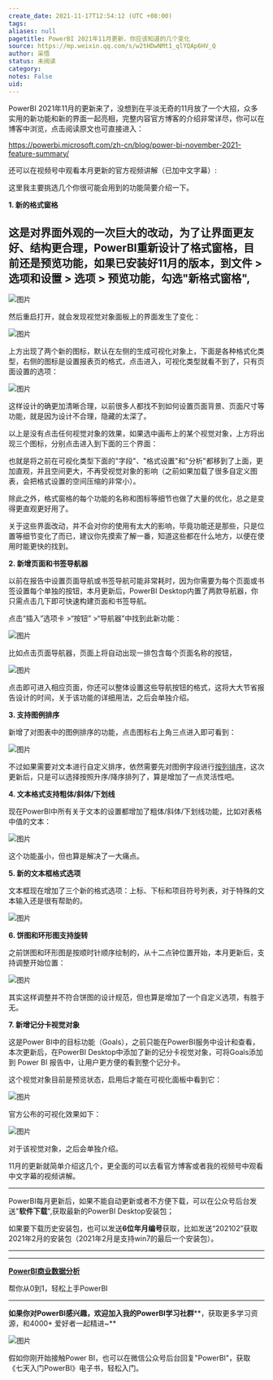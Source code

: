 ```yaml
---
create_date: 2021-11-17T12:54:12 (UTC +08:00)
tags: 
aliases: null
pagetitle: PowerBI 2021年11月更新，你应该知道的几个变化
source: https://mp.weixin.qq.com/s/w2tHDwNMt1_qlYQAp6HV_Q
author: 采悟
status: 未阅读
category: 
notes: False
uid: 
---
```


PowerBI 2021年11月的更新来了，没想到在平淡无奇的11月放了一个大招，众多实用的新功能和新的界面一起亮相，完整内容官方博客的介绍非常详尽，你可以在博客中浏览，点击阅读原文也可直接进入：

https://powerbi.microsoft.com/zh-cn/blog/power-bi-november-2021-feature-summary/

还可以在视频号中观看本月更新的官方视频讲解（已加中文字幕）:

这里我主要挑选几个你很可能会用到的功能简要介绍一下。

**1\. 新的格式窗格**

## 这是对界面外观的一次巨大的改动，为了让界面更友好、结构更合理，PowerBI重新设计了格式窗格，目前还是预览功能，如果已安装好11月的版本，到文件 > 选项和设置 > 选项 > 预览功能，勾选"新格式窗格",

![图片](https://mmbiz.qpic.cn/mmbiz_png/aHEbZtANQJMahe9oVia8Xtibuxgqup1ic36vSvAiabAgqiaTsQb3st5ibj88g1GEGX3TPBBe9TUtkCAOS64J57cUiaXeQ/640?wx_fmt=png&wxfrom=5&wx_lazy=1&wx_co=1)

然后重启打开，就会发现视觉对象面板上的界面发生了变化：

![图片](https://mmbiz.qpic.cn/mmbiz_png/aHEbZtANQJMahe9oVia8Xtibuxgqup1ic36Uqv66puriaHVgGghYEiauE8gdKbPCPSbTsBn4BGqSyb1QId8qGBks2LQ/640?wx_fmt=png&wxfrom=5&wx_lazy=1&wx_co=1)

上方出现了两个新的图标，默认在左侧的生成可视化对象上，下面是各种格式化类型，右侧的图标是设置报表页的格式，点击进入，可视化类型就看不到了，只有页面设置的选项：  

![图片](https://mmbiz.qpic.cn/mmbiz_png/aHEbZtANQJMahe9oVia8Xtibuxgqup1ic36spiaTF32MDCwgdc3KJt6fYiblqz6IiaOm6051CTk5w5QfBPWyY2bmfl1g/640?wx_fmt=png&wxfrom=5&wx_lazy=1&wx_co=1)

这样设计的确更加清晰合理，以前很多人都找不到如何设置页面背景、页面尺寸等功能，就是因为设计不合理，隐藏的太深了。

以上是没有点击任何视觉对象的效果，如果选中画布上的某个视觉对象，上方将出现三个图标，分别点击进入到下面的三个界面：

也就是将之前在可视化类型下面的"字段"、"格式设置"和"分析"都移到了上面，更加直观，并且空间更大，不再受视觉对象的影响（之前如果加载了很多自定义图表，会把格式设置的空间压缩的非常小）。

除此之外，格式窗格的每个功能的名称和图标等细节也做了大量的优化，总之是变得更直观更好用了。

关于这些界面改动，并不会对你的使用有太大的影响，毕竟功能还是那些，只是位置等细节变化了而已，建议你先摸索了解一番，知道这些都在什么地方，以便在使用时能更快的找到。

**2\. 新增页面和书签导航器**

以前在报告中设置页面导航或书签导航可能非常耗时，因为你需要为每个页面或书签设置每个单独的按钮，本月更新后，PowerBI Desktop内置了两款导航器，你只需点击几下即可快速构建页面和书签导航。

点击“插入”选项卡 >“按钮” >“导航器”中找到此新功能：

![图片](https://mmbiz.qpic.cn/mmbiz_png/aHEbZtANQJMahe9oVia8Xtibuxgqup1ic36F5w9lrG7MUHeNicNXbsC3laBSSbIw17WvJIfIhZLqia4TGvOyXRpEaRQ/640?wx_fmt=png&wxfrom=5&wx_lazy=1&wx_co=1)

比如点击页面导航器，页面上将自动出现一排包含每个页面名称的按钮，

![图片](https://mmbiz.qpic.cn/mmbiz_png/aHEbZtANQJMahe9oVia8Xtibuxgqup1ic36vgWasx2vnh6WFIrzUtsNoLvL88v7ia1nZSbOwWPHWibJdoricpPsibu8JA/640?wx_fmt=png&wxfrom=5&wx_lazy=1&wx_co=1)

点击即可进入相应页面，你还可以整体设置这些导航按钮的格式，这将大大节省报告设计的时间，关于该功能的详细用法，之后会单独介绍。

**3\. 支持图例排序**

新增了对图表中的图例排序的功能，点击图标右上角三点进入即可看到：  

![图片](https://mmbiz.qpic.cn/mmbiz_png/aHEbZtANQJMahe9oVia8Xtibuxgqup1ic36UdeYrCHhxAPJWibVQAkIEuvKAAuica1vJnB2VbiaCc56qnn1ATAo1ZC7A/640?wx_fmt=png&wxfrom=5&wx_lazy=1&wx_co=1)

不过如果需要对文本进行自定义排序，依然需要先对图例字段进行[按列排序](http://mp.weixin.qq.com/s?__biz=MzA4MzQwMjY4MA==&mid=2484068059&idx=1&sn=28dff6992fe6d167f4a2fbd6a0c40460&chksm=8e0c740cb97bfd1a55d7789987c7c1ed2ac94a07529cc0428b1cdf48216671f468fa7820c420&scene=21#wechat_redirect)，这次更新后，只是可以选择按照升序/降序排列了，算是增加了一点灵活性吧。  

**4\. 文本格式支持粗体/斜体/下划线**

现在PowerBI中所有关于文本的设置都增加了粗体/斜体/下划线功能，比如对表格中值的文本：  

![图片](https://mmbiz.qpic.cn/mmbiz_png/aHEbZtANQJMahe9oVia8Xtibuxgqup1ic36KBdfAZtKuSSR7iazR2yBiar0vsNqWG8cCEmQsnXfT6gA22Tmm2hFXToQ/640?wx_fmt=png&wxfrom=5&wx_lazy=1&wx_co=1)

这个功能虽小，但也算是解决了一大痛点。

**5\. 新的文本框格式选项**

文本框现在增加了三个新的格式选项：上标、下标和项目符号列表，对于特殊的文本输入还是很有帮助的。

![图片](https://mmbiz.qpic.cn/mmbiz_png/aHEbZtANQJMahe9oVia8Xtibuxgqup1ic36aJicuVk33DH7Jj3zexrx4mBJibAwfZF6K39yDpKx9fKlXR7kkXaewA5Q/640?wx_fmt=png&wxfrom=5&wx_lazy=1&wx_co=1)

**6\. 饼图和环形图支持旋转**

之前饼图和环形图是按顺时针顺序绘制的，从十二点钟位置开始，本月更新后，支持调整开始位置：

![图片](https://mmbiz.qpic.cn/mmbiz_png/aHEbZtANQJMahe9oVia8Xtibuxgqup1ic36V5gGfc43PGwiaVWktqmSjZXlbesepUBgM4LyoCG5tengqgkHwJJSdaw/640?wx_fmt=png&wxfrom=5&wx_lazy=1&wx_co=1)

其实这样调整并不符合饼图的设计规范，但也算是增加了一个自定义选项，有胜于无。  

**7\. 新增记分卡视觉对象**

这是Power BI中的目标功能（Goals），之前只能在PowerBI服务中设计和查看，本次更新后，在PowerBI Desktop中添加了新的记分卡视觉对象，可将Goals添加到 Power BI 报告中，让用户更方便的看到整个记分卡。

这个视觉对象目前是预览状态，启用后才能在可视化面板中看到它：  

![图片](https://mmbiz.qpic.cn/mmbiz_png/aHEbZtANQJMahe9oVia8Xtibuxgqup1ic36iaZjOukNDU3z8fSFF14bIlpLyeRPQDbZFyYDwwpx5mdtNI4tMgNicOuA/640?wx_fmt=png&wxfrom=5&wx_lazy=1&wx_co=1)

官方公布的可视化效果如下：

![图片](https://mmbiz.qpic.cn/mmbiz_png/aHEbZtANQJMahe9oVia8Xtibuxgqup1ic369ic2jHWq6TRnctibD5h7MRWicJ14bR3mRG3iaCicSfzWxobNbbUYEsaZtpw/640?wx_fmt=png&wxfrom=5&wx_lazy=1&wx_co=1)

对于该视觉对象，之后会单独介绍。

11月的更新就简单介绍这几个，更全面的可以去看官方博客或者我的视频号中观看中文字幕的视频讲解。

___

PowerBI每月更新后，如果不能自动更新或者不方便下载，可以在公众号后台发送"**软件下载**",获取最新的PowerBI Desktop安装包；

如果要下载历史安装包，也可以发送**6位年月编号**获取，比如发送“202102”获取2021年2月的安装包（2021年2月是支持win7的最后一个安装包）。

___

  

___

[**PowerBI商业数据分析**](http://mp.weixin.qq.com/s?__biz=MzA4MzQwMjY4MA==&mid=2484074987&idx=1&sn=5cf4ba4b683ee9136bb7a26f6e9bcf01&chksm=8e0c533cb97bda2add48a4576b9c1e230249a5a4160dd93cd677a37ea21d26fc9cc26fc4cb1c&scene=21#wechat_redirect)

帮你从0到1，轻松上手PowerBI

___

**如果你对PowerBI感兴趣，欢迎加入我的PowerBI学习社群****，获取更多学习资源，和4000+ 爱好者一起精进~**

![图片](https://mmbiz.qpic.cn/mmbiz_png/aHEbZtANQJMFLnwgdbghRHPLicKRaV70mVCZVq8Fhm46rkciaeOrLFJCv5f1omJxF8256YogHflkicEDM29aUMtaA/640?wx_fmt=png&wxfrom=5&wx_lazy=1&wx_co=1)

假如你刚开始接触Power BI，也可以在微信公众号后台回复"PowerBI"，获取《七天入门PowerBI》电子书，轻松入门。

